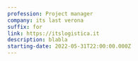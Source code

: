 ```yaml
---
profession: Project manager
company: its last verona
suffix: for
link: https://itslogistica.it
description: blabla
starting-date: 2022-05-31T22:00:00.000Z
---
```

